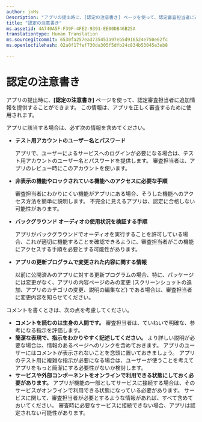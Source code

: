 ```yaml
---
author: jnHs
Description: "アプリの提出時に、[認定の注意書き] ページを使って、認定審査担当者に追加情報を提供することができます。 この情報は、アプリを正しく審査するために使用されます。"
title: "認定の注意書き"
ms.assetid: 4A740A5F-F39F-4FE2-9391-EE00DB46B25A
translationtype: Human Translation
ms.sourcegitcommit: 6530fa257ea3735453a97eb5d916524e750e62fc
ms.openlocfilehash: 02a0f17fef730da305f5dfb24c834b53045e3eb8

---
```


# 認定の注意書き


アプリの提出時に、**[認定の注意書き]** ページを使って、認定審査担当者に追加情報を提供することができます。 この情報は、アプリを正しく審査するために使用されます。

アプリに該当する場合は、必ず次の情報を含めてください。

-   **テスト用アカウントのユーザー名とパスワード**

    アプリで、ユーザーによるサービスへのログインが必要になる場合は、テスト用アカウントのユーザー名とパスワードを提供します。 審査担当者は、アプリのレビュー時にこのアカウントを使います。

-   **非表示の機能やロックされている機能へのアクセスに必要な手順**

    審査担当者にわかりにくい機能がアプリにある場合、そうした機能へのアクセス方法を簡単に説明します。 不完全に見えるアプリは、認定に合格しない可能性があります。

-   **バックグラウンド オーディオの使用状況を検証する手順**

    アプリがバックグラウンドでオーディオを実行することを許可している場合、これが適切に機能することを確認できるように、審査担当者がこの機能にアクセスする手順を必要とする可能性があります。

-   **アプリの更新プログラムで変更された内容に関する情報**

    以前に公開済みのアプリに対する更新プログラムの場合、特に、パッケージには変更がなく、アプリの内容ページのみの変更 (スクリーンショットの追加、アプリのカテゴリの変更、説明の編集など) である場合は、審査担当者に変更内容を知らせてください。

コメントを書くときは、次の点を考慮してください。

-   **コメントを読むのは生身の人間です。** 審査担当者は、ていねいで明確な、参考になる指示を評価します。
-   **簡潔な表現で、指示をわかりやすく記述してください。** より詳しい説明が必要な場合は、情報のあるページへのリンクを含めておきます。 アプリのユーザーにはコメントが表示されないことを念頭に置いておきましょう。 アプリのテスト用に複雑な指示が必要になる場合は、ユーザーが使うことを考えてアプリをもっと簡潔にする必要性がないか検討します。
-   **サービスや外部コンポーネントをオンラインで利用できる状態にしておく必要があります。** アプリが機能の一部としてサービスに接続する場合は、そのサービスがオンラインで利用できる状態になっている必要があります。 サービスに関して、審査担当者が必要とするような情報があれば、すべて含めておいてください。 審査時に必要なサービスに接続できない場合、アプリは認定されない可能性があります。

 

 







<!--HONumber=Jun16_HO4-->



